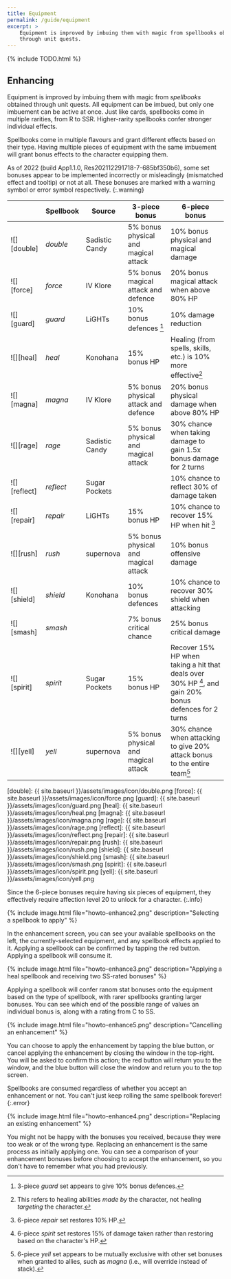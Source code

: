 ```yaml
---
title: Equipment
permalink: /guide/equipment
excerpt: >
    Equipment is improved by imbuing them with magic from spellbooks obtained
    through unit quests.
---
```


{% include TODO.html %}
<!-- Include section on basics of equipment. -->

## Enhancing

<style>
    .fa-exclamation-triangle {
        color: goldenrod;
    }

    .fa-times {
        color: red;
    }
</style>

Equipment is improved by imbuing them with magic from *spellbooks* obtained
through unit quests. All equipment can be imbued, but only one imbuement can be
active at once. Just like cards, spellbooks come in multiple rarities, from R to
SSR. Higher-rarity spellbooks confer stronger individual effects.

Spellbooks come in multiple flavours and grant different effects based on their
type.  Having multiple pieces of equipment with the same imbuement will grant
bonus effects to the character equipping them.

As of 2022 (build App1.1.0, Res202112291718-7-685bf350b6), some set bonuses appear to be
implemented incorrectly or misleadingly (mismatched effect and tooltip) or not at
all. These bonuses are marked with a warning symbol <span class="fas
fa-exclamation-triangle"></span> or error symbol <span class="fas
fa-times"></span> respectively.
{:.warning}

|              | Spellbook | Source         | 3-piece bonus                                                            | 6-piece bonus                                                                                                                                                                             |
|--------------|-----------|----------------|--------------------------------------------------------------------------|-------------------------------------------------------------------------------------------------------------------------------------------------------------------------------------------|
| ![][double]  | *double*  | Sadistic Candy | 5% bonus physical and magical attack                                     | 10% bonus physical and magical damage                                                                                                                                                     |
| ![][force]   | *force*   | IV Klore       | 5% bonus magical attack and defence                                      | 20% bonus magical attack when above 80% HP                                                                                                                                                |
| ![][guard]   | *guard*   | LiGHTs         | 10% bonus defences <span class="fas fa-exclamation-triangle"></span>[^1] | 10% damage reduction                                                                                                                                                                      |
| ![][heal]    | *heal*    | Konohana       | 15% bonus HP                                                             | Healing (from spells, skills, etc.) is 10% more effective[^2]                                                                                                                             |
| ![][magna]   | *magna*   | IV Klore       | 5% bonus physical attack and defence                                     | 20% bonus physical damage when above 80% HP                                                                                                                                               |
| ![][rage]    | *rage*    | Sadistic Candy | 5% bonus physical and magical attack                                     | 30% chance when taking damage to gain 1.5x bonus damage for 2 turns                                                                                                                       |
| ![][reflect] | *reflect* | Sugar Pockets  |                                                                          | 10% chance to reflect 30% of damage taken                                                                                                                                                 |
| ![][repair]  | *repair*  | LiGHTs         | 15% bonus HP                                                             | 10% chance to recover 15% HP when hit <span class="fas fa-exclamation-triangle"></span>[^5]                                                                                               |
| ![][rush]    | *rush*    | supernova      | 5% bonus physical and magical attack                                     | 10% bonus offensive damage                                                                                                                                                                |
| ![][shield]  | *shield*  | Konohana       | 10% bonus defences                                                       | 10% chance to recover 30% shield when attacking                                                                                                                                           |
| ![][smash]   | *smash*   |                | 7% bonus critical chance                                                 | 25% bonus critical damage                                                                                                                                                                 |
| ![][spirit]  | *spirit*  | Sugar Pockets  | 15% bonus HP                                                             | Recover 15% HP when taking a hit that deals over 30% HP <span class="fas fa-exclamation-triangle"></span>[^4], and gain 20% bonus defences <span class="fas fa-times"></span> for 2 turns |
| ![][yell]    | *yell*    | supernova      | 5% bonus physical and magical attack                                     | 30% chance when attacking to give 20% attack bonus to the entire team[^3]                                                                                                                 |

[double]: {{ site.baseurl }}/assets/images/icon/double.png
[force]: {{ site.baseurl }}/assets/images/icon/force.png
[guard]: {{ site.baseurl }}/assets/images/icon/guard.png
[heal]: {{ site.baseurl }}/assets/images/icon/heal.png
[magna]: {{ site.baseurl }}/assets/images/icon/magna.png
[rage]: {{ site.baseurl }}/assets/images/icon/rage.png
[reflect]: {{ site.baseurl }}/assets/images/icon/reflect.png
[repair]: {{ site.baseurl }}/assets/images/icon/repair.png
[rush]: {{ site.baseurl }}/assets/images/icon/rush.png
[shield]: {{ site.baseurl }}/assets/images/icon/shield.png
[smash]: {{ site.baseurl }}/assets/images/icon/smash.png
[spirit]: {{ site.baseurl }}/assets/images/icon/spirit.png
[yell]: {{ site.baseurl }}/assets/images/icon/yell.png

Since the 6-piece bonuses require having six pieces of equipment, they
effectively require affection level 20 to unlock for a character.
{:.info}

[^1]: 3-piece *guard* set appears to give 10% bonus defences.
[^2]: This refers to healing abilities *made by* the character, not healing *targeting* the character.
[^3]: 6-piece *yell* set appears to be mutually exclusive with other set bonuses when granted to allies, such as *magna* (i.e., will override instead of stack).
[^4]: 6-piece *spirit* set restores 15% of damage taken rather than restoring based on the character's HP.
[^5]: 6-piece *repair* set restores 10% HP.

{% include image.html file="howto-enhance2.png" description="Selecting a spellbook to apply" %}

In the enhancement screen, you can see your available spellbooks on the left,
the currently-selected equipment, and any spellbook effects applied to it.
Applying a spellbook can be confirmed by tapping the red button. Applying a
spellbook will consume it.

{% include image.html file="howto-enhance3.png" description="Applying a heal spellbook and receiving two SS-rated bonuses" %}

Applying a spellbook will confer ranom stat bonuses onto the equipment based on
the type of spellbook, with rarer spellbooks granting larger bonuses. You can
see which end of the possible range of values an individual bonus is, along with
a rating from C to SS.

{% include image.html file="howto-enhance5.png" description="Cancelling an enhancement" %}

You can choose to apply the enhancement by tapping the blue button, or cancel
applying the enhancement by closing the window in the top-right. You will be
asked to confirm this action; the red button will return you to the window, and
the blue button will close the window and return you to the top screen.

Spellbooks are consumed regardless of whether you accept an enhancement or not. You can't just keep rolling the same spellbook forever!
{:.error}

{% include image.html file="howto-enhance4.png" description="Replacing an existing enhancement" %}

You might not be happy with the bonuses you received, because they were too weak
or of the wrong type. Replacing an enhancement is the same process as initially
applying one. You can see a comparison of your enhancement bonuses before
choosing to accept the enhancement, so you don't have to remember what you had
previously.
